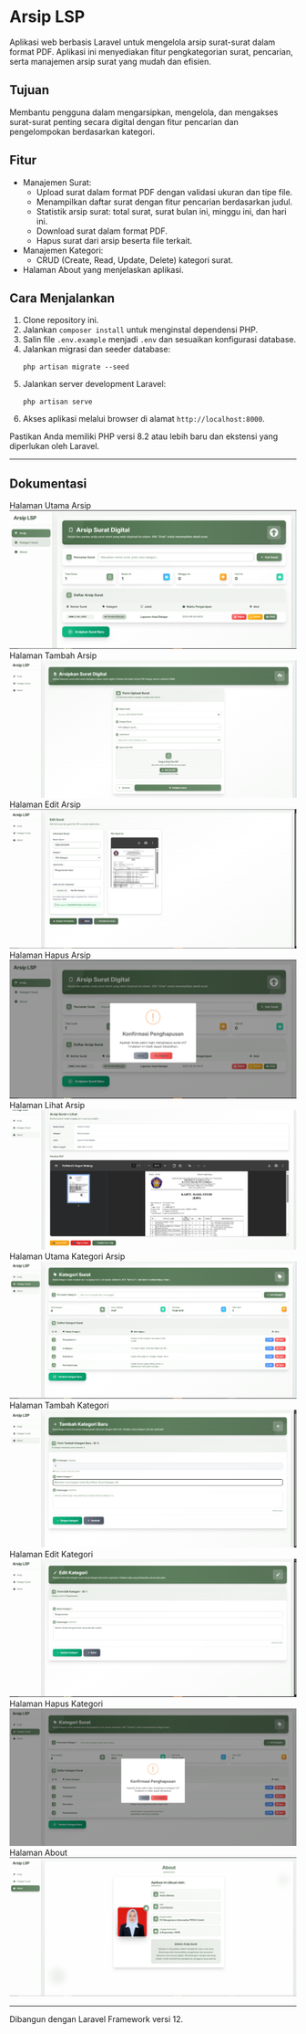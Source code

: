 # Arsip LSP

Aplikasi web berbasis Laravel untuk mengelola arsip surat-surat dalam format PDF. Aplikasi ini menyediakan fitur pengkategorian surat, pencarian, serta manajemen arsip surat yang mudah dan efisien.

## Tujuan

Membantu pengguna dalam mengarsipkan, mengelola, dan mengakses surat-surat penting secara digital dengan fitur pencarian dan pengelompokan berdasarkan kategori.

## Fitur

- Manajemen Surat:
  - Upload surat dalam format PDF dengan validasi ukuran dan tipe file.
  - Menampilkan daftar surat dengan fitur pencarian berdasarkan judul.
  - Statistik arsip surat: total surat, surat bulan ini, minggu ini, dan hari ini.
  - Download surat dalam format PDF.
  - Hapus surat dari arsip beserta file terkait.
- Manajemen Kategori:
  - CRUD (Create, Read, Update, Delete) kategori surat.
- Halaman About yang menjelaskan aplikasi.

## Cara Menjalankan

1. Clone repository ini.
2. Jalankan `composer install` untuk menginstal dependensi PHP.
3. Salin file `.env.example` menjadi `.env` dan sesuaikan konfigurasi database.
4. Jalankan migrasi dan seeder database:
   ```
   php artisan migrate --seed
   ```
5. Jalankan server development Laravel:
   ```
   php artisan serve
   ```
6. Akses aplikasi melalui browser di alamat `http://localhost:8000`.

Pastikan Anda memiliki PHP versi 8.2 atau lebih baru dan ekstensi yang diperlukan oleh Laravel.

---
## Dokumentasi
Halaman Utama Arsip
![Dashboard](assets/img/arsip.png)
Halaman Tambah Arsip
![Tambah Arsip](assets/img/tambah_arsip.png)
Halaman Edit Arsip
![Edit Arsip](assets/img/edit_surat.png)
Halaman Hapus Arsip
![Hapus Arsip](assets/img/form_konfirm.png)
Halaman Lihat Arsip
![Lihat Arsip](assets/img/lihat_arsip.png)
Halaman Utama Kategori Arsip
![Dashboard](assets/img/kategori_surat.png)
Halaman Tambah Kategori
![Tambah Kategori](assets/img/tambah_kategori_surat.png)
Halaman Edit Kategori
![Edit Kategori](assets/img/edit_kategori_surat.png)
Halaman Hapus Kategori
![Hapus Kategori](assets/img/hapus_kategori.png)
Halaman About
![About](assets/img/about.png)

---
Dibangun dengan Laravel Framework versi 12.
